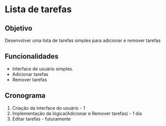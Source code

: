 # Lista de tarefas

## Objetivo
Desenvolver uma lista de tarefas simples para adicionar e remover tarefas

## Funcionalidades
- Interface de usuário simples.
- Adicionar tarefas
- Remover tarefas

## Cronograma
1. Criação da interface do usuário - 1
2. Implementação da lógica(Adicionar e Remover tarefas) - 1 dia
3. Editar tarefas - futuramente